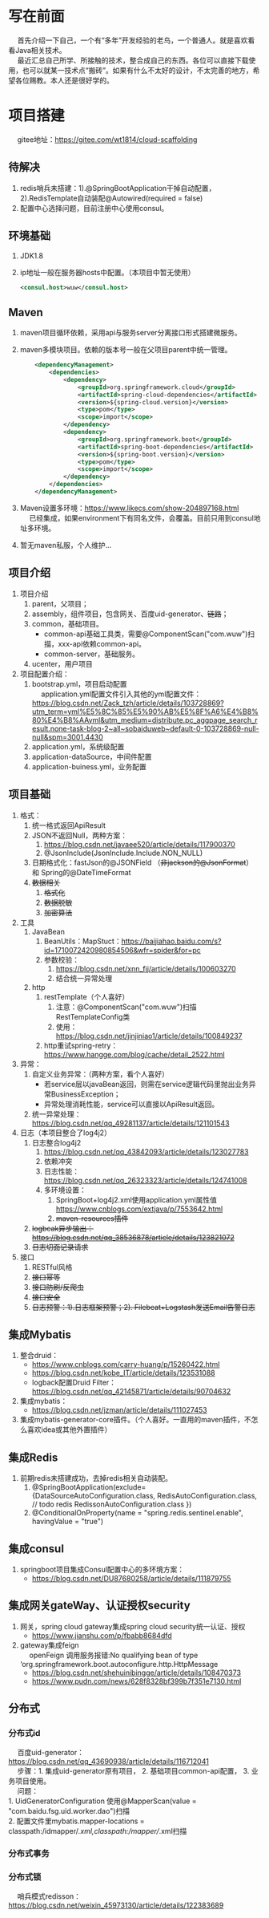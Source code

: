 

# 写在前面  
&emsp; 首先介绍一下自己，一个有“多年”开发经验的老鸟，一个普通人。就是喜欢看看Java相关技术。  
&emsp; 最近汇总自己所学、所接触的技术，整合成自己的东西。各位可以直接下载使用，也可以就某一技术点“搬砖”。如果有什么不太好的设计，不太完善的地方，希望各位赐教。本人还是很好学的。    

# 项目搭建  
&emsp; gitee地址：https://gitee.com/wt1814/cloud-scaffolding  

## 待解决  
1. redis哨兵未搭建：1).@SpringBootApplication干掉自动配置，2).RedisTemplate自动装配@Autowired(required = false)  
2. 配置中心选择问题，目前注册中心使用consul。  


## 环境基础  
1. JDK1.8
2. ip地址一般在服务器hosts中配置。（本项目中暂无使用）  

    ```xml
    <consul.host>wuw</consul.host>
    ```

## Maven  
1. maven项目循环依赖，采用api与服务server分离接口形式搭建微服务。  
2. maven多模块项目。依赖的版本号一般在父项目parent中统一管理。  

    ```xml
        <dependencyManagement>
            <dependencies>
                <dependency>
                    <groupId>org.springframework.cloud</groupId>
                    <artifactId>spring-cloud-dependencies</artifactId>
                    <version>${spring-cloud.version}</version>
                    <type>pom</type>
                    <scope>import</scope>
                </dependency>
                <dependency>
                    <groupId>org.springframework.boot</groupId>
                    <artifactId>spring-boot-dependencies</artifactId>
                    <version>${spring-boot.version}</version>
                    <type>pom</type>
                    <scope>import</scope>
                </dependency>
            </dependencies>
        </dependencyManagement>
    ```
3. Maven设置多环境：https://www.likecs.com/show-204897168.html    
&emsp; 已经集成，如果environment下有同名文件，会覆盖。目前只用到consul地址多环境。  
4. 暂无maven私服，个人维护...  
    
## 项目介绍  
1. 项目介绍  
    1. parent，父项目；  
    2. assembly，组件项目，包含网关、百度uid-generator、~~链路~~；  
    3. common，基础项目。
        * common-api基础工具类，需要@ComponentScan("com.wuw")扫描，xxx-api依赖common-api。
        * common-server，基础服务。  
    4. ucenter，用户项目
2. 项目配置介绍：  
    1. bootstrap.yml，项目启动配置  
    &emsp; application.yml配置文件引入其他的yml配置文件：https://blog.csdn.net/Zack_tzh/article/details/103728869?utm_term=yml%E5%8C%85%E5%90%AB%E5%8F%A6%E4%B8%80%E4%B8%AAyml&utm_medium=distribute.pc_aggpage_search_result.none-task-blog-2~all~sobaiduweb~default-0-103728869-null-null&spm=3001.4430  
    2. application.yml，系统级配置  
    3. application-dataSource，中间件配置  
    4. application-buiness.yml，业务配置  

## 项目基础  
1. 格式：  
    1. 统一格式返回ApiResult  
    2. JSON不返回Null，两种方案：  
        1. https://blog.csdn.net/javaee520/article/details/117900370
        2. @JsonInclude(JsonInclude.Include.NON_NULL)  
    2. 日期格式化：fastJson的@JSONField （~~非jackson的@JsonFormat~~） 和 Spring的@DateTimeFormat    
    3. ~~数据相关~~  
        1. ~~格式化~~  
        2. ~~数据脱敏~~  
        3. ~~加密算法~~  
2. 工具  
    1. JavaBean
        1. BeanUtils：MapStuct：https://baijiahao.baidu.com/s?id=1710072420980854506&wfr=spider&for=pc    
        2. 参数校验：  
            1. https://blog.csdn.net/xnn_fjj/article/details/100603270  
            2. 结合统一异常处理  
    2. http
        1. restTemplate（个人喜好）  
            1. 注意：@ComponentScan("com.wuw")扫描RestTemplateConfig类
            2. 使用：https://blog.csdn.net/jinjiniao1/article/details/100849237
        2. http重试spring-retry：https://www.hangge.com/blog/cache/detail_2522.html  
3. 异常：  
    1. 自定义业务异常：（两种方案，看个人喜好）    
        * 若service层以javaBean返回，则需在service逻辑代码里抛出业务异常BusinessException；
        * 异常处理消耗性能，service可以直接以ApiResult返回。  
    2. 统一异常处理：https://blog.csdn.net/qq_49281137/article/details/121101543  
4. 日志（本项目整合了log4j2）  
    1. 日志整合log4j2  
        1. https://blog.csdn.net/qq_43842093/article/details/123027783
        2. 依赖冲突
        3. 日志性能：https://blog.csdn.net/qq_26323323/article/details/124741008  
        4. 多环境设置：  
            1. SpringBoot+log4j2.xml使用application.yml属性值 https://www.cnblogs.com/extjava/p/7553642.html  
            2. ~~maven-resources插件~~  
    2. ~~logbcak异步输出：https://blog.csdn.net/qq_38536878/article/details/123821072~~  
    3. ~~日志切面记录请求~~  
5. 接口  
    1. RESTful风格  
    2. ~~接口幂等~~  
    3. ~~接口防刷/反爬虫~~  
    4. ~~接口安全~~
    5. ~~日志预警：1).日志框架预警；2). Filebeat+Logstash发送Email告警日志~~  


## 集成Mybatis  
1. 整合druid： 
    * https://www.cnblogs.com/carry-huang/p/15260422.html  
    * https://blog.csdn.net/kobe_IT/article/details/123531088
    * logback配置Druid Filter：https://blog.csdn.net/qq_42145871/article/details/90704632
2. 集成mybatis：  
    * https://blog.csdn.net/jzman/article/details/111027453  
3. 集成mybatis-generator-core插件。（个人喜好。一直用的maven插件，不怎么喜欢idea或其他外置插件）  

## 集成Redis  
1. 前期redis未搭建成功，去掉redis相关自动装配。  
    1. @SpringBootApplication(exclude= {DataSourceAutoConfiguration.class,
       		RedisAutoConfiguration.class, // todo redis
       		RedissonAutoConfiguration.class
       })
    2. @ConditionalOnProperty(name = "spring.redis.sentinel.enable", havingValue = "true")


## 集成consul  
1. springboot项目集成Consul配置中心的多环境方案：  
    * https://blog.csdn.net/DU87680258/article/details/111879755  

## 集成网关gateWay、认证授权security  
1. 网关，spring cloud gateway集成spring cloud security统一认证、授权  
    * https://www.jianshu.com/p/fbabb8684dfd  
2. gateway集成feign   
    &emsp; openFeign 调用服务报错:No qualifying bean of type ‘org.springframework.boot.autoconfigure.http.HttpMessage   
    * https://blog.csdn.net/shehuinibingge/article/details/108470373   
    * https://www.pudn.com/news/628f8328bf399b7f351e7130.html  


## 分布式
### 分布式id
&emsp; 百度uid-generator：https://blog.csdn.net/qq_43690938/article/details/116712041  
&emsp; 步骤：1. 集成uid-generator原有项目， 2. 基础项目common-api配置， 3. 业务项目使用。  
&emsp; 问题：  
    1. UidGeneratorConfiguration 使用@MapperScan(value = "com.baidu.fsg.uid.worker.dao")扫描  
    2. 配置文件里mybatis.mapper-locations = classpath:/idmapper/*.xml,classpath:/mapper/*.xml扫描  

### 分布式事务  


### 分布式锁  
&emsp; 哨兵模式redisson：https://blog.csdn.net/weixin_45973130/article/details/122383689  
